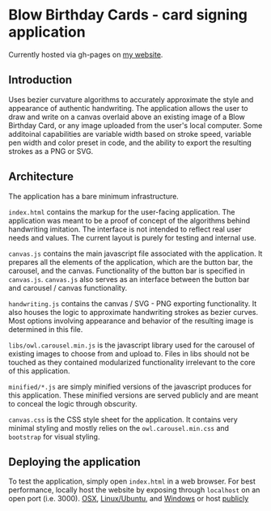 # Blow Birthday Cards - card signing application
Currently hosted via gh-pages on [my website](https://chrisklee.me/Card-Signing-Web-App).

## Introduction ##
Uses bezier curvature algorithms to accurately approximate the style and appearance of authentic handwriting. The application allows the user to draw and write on a canvas overlaid above an existing image of a Blow Birthday Card, or any image uploaded from the user's local computer. Some additoinal capabilities are variable width based on stroke speed, variable pen width and color preset in code, and the ability to export the resulting strokes as a PNG or SVG.

## Architecture ##
The application has a bare minimum infrastructure.

`index.html` contains the markup for the user-facing application. The application was meant to be a proof of concept of the algorithms behind handwriting imitation. The interface is not intended to reflect real user needs and values. The current layout is purely for testing and internal use.

`canvas.js` contains the main javascript file associated with the application. It prepares all the elements of the application, which are the button bar, the carousel, and the canvas. Functionality of the button bar is specified in `canvas.js`. `canvas.js` also serves as an interface between the button bar and carousel / canvas functionality.

`handwriting.js` contains the canvas / SVG - PNG exporting functionality. It also houses the logic to approximate handwriting strokes as bezier curves. Most options involving appearance and behavior of the resulting image is determined in this file.

`libs/owl.carousel.min.js` is the javascript library used for the carousel of existing images to choose from and upload to. Files in libs should not be touched as they contained modularized functionality irrelevant to the core of this application.

`minified/*.js` are simply minified versions of the javascript produces for this application. These minified versions are served publicly and are meant to conceal the logic through obscurity.

`canvas.css` is the CSS style sheet for the application. It contains very minimal styling and mostly relies on the `owl.carousel.min.css` and `bootstrap` for visual styling.

## Deploying the application ##
To test the application, simply open `index.html` in a web browser. For best performance, locally host the website by exposing through `localhost` on an open port (i.e. 3000). [OSX](https://discussions.apple.com/docs/DOC-3083),  [Linux/Ubuntu](http://askubuntu.com/a/332079/309174), and [Windows](https://techawarey.wordpress.com/2012/09/23/host-a-local-web-site-on-your-windows-xp-windows-7-system/) or host [publicly](http://www.instructables.com/id/Set-up-your-very-own-Web-server/?ALLSTEPS)
